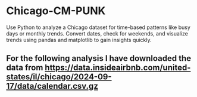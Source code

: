 # Chicago-CM-PUNK
Use Python to analyze a Chicago dataset for time-based patterns like busy days or monthly trends. Convert dates, check for weekends, and visualize trends using pandas and matplotlib to gain insights quickly.
## For the following analysis I have downloaded the data from https://data.insideairbnb.com/united-states/il/chicago/2024-09-17/data/calendar.csv.gz
